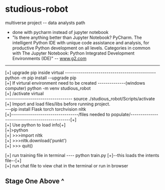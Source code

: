 # studious-robot
multiverse project -- data analysts path 
- done with pycharm instead of jupyter notebook
- "Is there anything better than Jupyter Notebook?
PyCharm. The intelligent Python IDE with unique code assistance and analysis, for productive Python development on all levels. Categories in common with The Jupyter Notebook: Python Integrated Development Environments (IDE)" -- www.g2.com
<hr/>
[+] upgrade pip inside virtual ----------------------------------------------python -m pip install --upgrade pip<br>
[+] If virtural environment need to be created --------------(windows computer) python -m venv studious_robot<br>
[+] /activate virtual <br> ---------------------------------- source ./studious_robot/Scripts/activate<br>
[+] Import and load files/libs before running project. <br>---pip install Flask torch torchvision nltk<br>
[+]----------------------------------/files needed to populate/-----------------------------------------------[+]<br>
[+] Use python to load info[+]<br>
[+]>python<br>
[+] >>>import nltk <br>
[+] >>>nltk.download('punkt') <br>
[+] >>> quit() <br>

[+] run training file in terminal  ---- python train.py [+]--this loads the intents file--[+] <br>
[+] run chat file to view chat in the terminal or run in browser <br>
## Stage One Above ^
